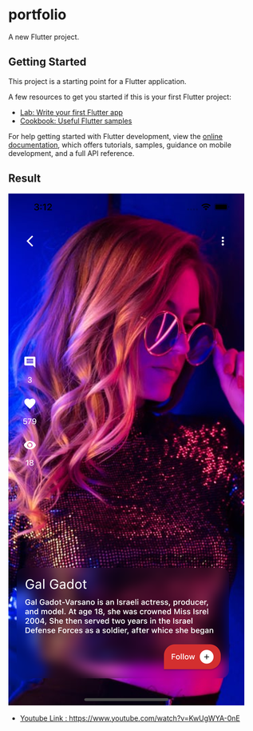 # portfolio

A new Flutter project.

## Getting Started

This project is a starting point for a Flutter application.

A few resources to get you started if this is your first Flutter project:

- [Lab: Write your first Flutter app](https://docs.flutter.dev/get-started/codelab)
- [Cookbook: Useful Flutter samples](https://docs.flutter.dev/cookbook)

For help getting started with Flutter development, view the
[online documentation](https://docs.flutter.dev/), which offers tutorials,
samples, guidance on mobile development, and a full API reference.

## Result

![Reuslt Imge](./doc/resultImg.png)
 - [Youtube Link : https://www.youtube.com/watch?v=KwUgWYA-0nE ](https://www.youtube.com/watch?v=KwUgWYA-0nE)
